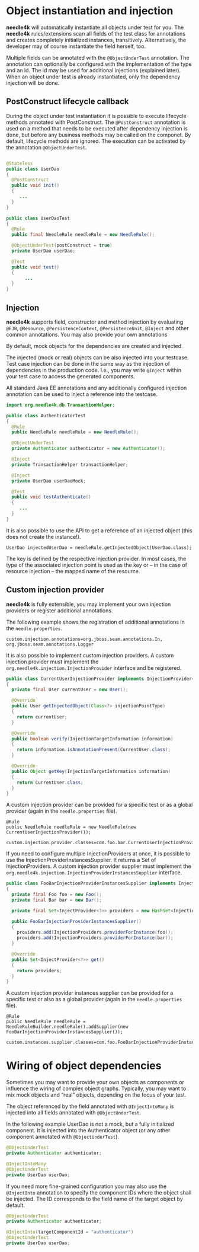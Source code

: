 # Object instantiation and injection

**needle4k** will automatically instantiate all objects under test for you. The **needle4k** rules/extensions scan all fields of
the
test class for annotations and creates completely initialized instances, transitively. Alternatively, the developer may of course
instantiate the field herself, too.

Multiple fields can be annotated with the `@ObjectUnderTest` annotation. The annotation can optionally be configured with the
implementation of the type and an id. The id may be used for additional injections (explained later). When an object under test is
already instantiated, only the dependency injection will be done.

## PostConstruct lifecycle callback

During the object under test instantiation it is possible to execute lifecycle methods annotated with PostConstruct. The
`@PostConstruct` annotation is used on a method that needs to be executed after dependency injection is done, but before any
business methods may be called on the componet. By default, lifecycle methods are ignored. The execution can be activated by the
annotation `@ObjectUnderTest`.

```java

@Stateless
public class UserDao
{
  @PostConstruct
  public void init()
  {
     ...
  }
}
```

```java
public class UserDaoTest
{
  @Rule
  public final NeedleRule needleRule = new NeedleRule();

  @ObjectUnderTest(postConstruct = true)
  private UserDao userDao;

  @Test
  public void test()
  {
       ...
  }
}
```

## Injection

**needle4k** supports field, constructor and method injection by
evaluating `@EJB`, `@Resource`, `@PersistenceContext`, `@PersistenceUnit`, `@Inject` and other common annotations.
You may also provide your own annotations

By default, mock objects for the dependencies are created and injected.

The injected (mock or real) objects can be also injected into your testcase. Test case injection can be done in the same way as
the injection of dependencies in the production code. I.e., you may write `@Inject` within your test case to access the generated
components.

All standard Java EE annotations and any additionally configured injection annotation can be used to inject a reference into the
testcase.

```java
import org.needle4k.db.TransactionHelper;

public class AuthenticatorTest
{
  @Rule
  public NeedleRule needleRule = new NeedleRule();

  @ObjectUnderTest
  private Authenticator authenticator = new Authenticator();

  @Inject
  private TransactionHelper transactionHelper;

  @Inject
  private UserDao userDaoMock;

  @Test
  public void testAuthenticate()
  {
     ...
  }
}
```

It is also possible to use the API to get a reference of an injected object (this does not create the instance!).

    UserDao injectedUserDao = needleRule.getInjectedObject(UserDao.class);

The key is defined by the respective injection provider. In most cases, the type of the associated injection point is used as the
key or – in the case of resource injection – the mapped name of the resource.

## Custom injection provider

**needle4k** is fully extensible, you may implement your own injection providers or register additional annotations.

The following example shows the registration of additional annotations
in the `needle.properties`.

    custom.injection.annotations=org.jboss.seam.annotations.In, org.jboss.seam.annotations.Logger

It is also possible to implement custom injection providers. A custom injection provider must implement
the `org.needle4k.injection.InjectionProvider` interface and be registered.

```java
public class CurrentUserInjectionProvider implements InjectionProvider<User>
{
  private final User currentUser = new User();

  @Override
  public User getInjectedObject(Class<?> injectionPointType)
  {
    return currentUser;
  }

  @Override
  public boolean verify(InjectionTargetInformation information)
  {
    return information.isAnnotationPresent(CurrentUser.class);
  }

  @Override
  public Object getKey(InjectionTargetInformation information)
  {
    return CurrentUser.class;
  }
}
```

A custom injection provider can be provided for a specific test or as a global provider (again in the `needle.properties` file).

    @Rule
    public NeedleRule needleRule = new NeedleRule(new CurrentUserInjectionProvider());

    custom.injection.provider.classes=com.foo.bar.CurrentUserInjectionProvider

If you need to configure multiple InjectionProviders at once, it is possible to use the InjectionProviderInstancesSupplier. It
returns a Set of InjectionProviders. A custom injection provider supplier must implement the
`org.needle4k.injection.InjectionProviderInstancesSupplier` interface.

```java
public class FooBarInjectionProviderInstancesSupplier implements InjectionProviderInstancesSupplier
{
  private final Foo foo = new Foo();
  private final Bar bar = new Bar();

  private final Set<InjectProvider<?>> providers = new HashSet<InjectionProvider<?>>();

  public FooBarInjectionProviderInstancesSupplier()
  {
    providers.add(InjectionProviders.providerForInstance(foo));
    providers.add(InjectionProviders.providerForInstance(bar));
  }

  @Override
  public Set<InjectProvider<?>> get()
  {
    return providers;
  }
}
```

A custom injection provider instances supplier can be provided for a specific test or also as a global provider
(again in the `needle.properties` file).

    @Rule
    public NeedleRule needleRule = NeedleRuleBuilder.needleRule().addSupplier(new FooBarInjectionProviderInstancesSupplier());

    custom.instances.supplier.classes=com.foo.FooBarInjectionProviderInstancesSupplier

# Wiring of object dependencies

Sometimes you may want to provide your own objects as components or influence the wiring of complex object graphs. Typically, you
may want to mix mock objects and “real” objects, depending on the focus of your test.

The object referenced by the field annotated with `@InjectIntoMany` is injected into all fields annotated with `@ObjectUnderTest`.

In the following example UserDao is not a mock, but a fully initialized component. It is injected into the Authenticator object
(or any other component annotated with `@ObjectUnderTest`).

```java
@ObjectUnderTest
private Authenticator authenticator;

@InjectIntoMany
@ObjectUnderTest
private UserDao userDao;
```

If you need more fine-grained configuration you may also use the `@InjectInto` annotation to specify the component IDs
where the object shall be injected. The ID corresponds to the field name of the target object by default.

```java
@ObjectUnderTest
private Authenticator authenticator;

@InjectInto(targetComponentId = "authenticator")
@ObjectUnderTest
private UserDao userDao;
```
